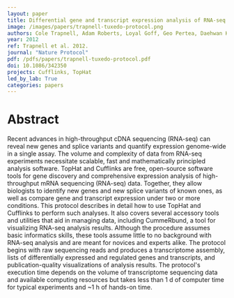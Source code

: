 ```yaml
---
layout: paper
title: Differential gene and transcript expression analysis of RNA-seq experiments with TopHat and Cufflinks
image: /images/papers/trapnell-tuxedo-protocol.png
authors: Cole Trapnell,	Adam Roberts, Loyal Goff, Geo Pertea, Daehwan Kim, David R. Kelley, Harold Pimentel, Steven L. Salzberg, John L. Rinn, Lior Pachter.
year: 2012
ref: Trapnell et al. 2012.
journal: "Nature Protocol"
pdf: /pdfs/papers/trapnell-tuxedo-protocol.pdf
doi: 10.1086/342350
projects: Cufflinks, TopHat
led_by_lab: True
categories: papers
---
```


# Abstract

Recent advances in high-throughput cDNA sequencing (RNA-seq) can reveal new genes and splice variants and quantify expression genome-wide in a single assay. The volume and complexity of data from RNA-seq experiments necessitate scalable, fast and mathematically principled analysis software. TopHat and Cufflinks are free, open-source software tools for gene discovery and comprehensive expression analysis of high-throughput mRNA sequencing (RNA-seq) data. Together, they allow biologists to identify new genes and new splice variants of known ones, as well as compare gene and transcript expression under two or more conditions. This protocol describes in detail how to use TopHat and Cufflinks to perform such analyses. It also covers several accessory tools and utilities that aid in managing data, including CummeRbund, a tool for visualizing RNA-seq analysis results. Although the procedure assumes basic informatics skills, these tools assume little to no background with RNA-seq analysis and are meant for novices and experts alike. The protocol begins with raw sequencing reads and produces a transcriptome assembly, lists of differentially expressed and regulated genes and transcripts, and publication-quality visualizations of analysis results. The protocol's execution time depends on the volume of transcriptome sequencing data and available computing resources but takes less than 1 d of computer time for typical experiments and ~1 h of hands-on time.